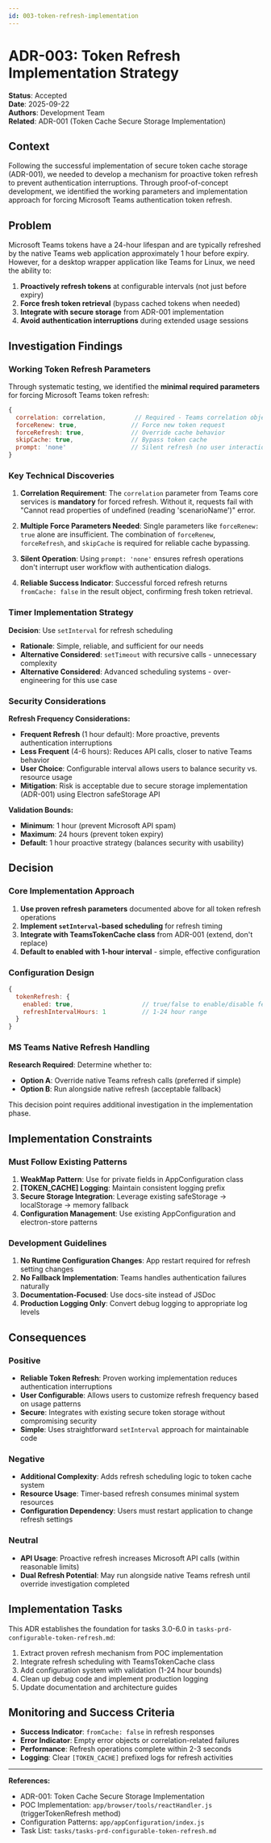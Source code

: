 ```yaml
---
id: 003-token-refresh-implementation
---
```


# ADR-003: Token Refresh Implementation Strategy

**Status**: Accepted  
**Date**: 2025-09-22  
**Authors**: Development Team  
**Related**: ADR-001 (Token Cache Secure Storage Implementation)

## Context

Following the successful implementation of secure token cache storage (ADR-001), we needed to develop a mechanism for proactive token refresh to prevent authentication interruptions. Through proof-of-concept development, we identified the working parameters and implementation approach for forcing Microsoft Teams authentication token refresh.

## Problem

Microsoft Teams tokens have a 24-hour lifespan and are typically refreshed by the native Teams web application approximately 1 hour before expiry. However, for a desktop wrapper application like Teams for Linux, we need the ability to:

1. **Proactively refresh tokens** at configurable intervals (not just before expiry)
2. **Force fresh token retrieval** (bypass cached tokens when needed)
3. **Integrate with secure storage** from ADR-001 implementation
4. **Avoid authentication interruptions** during extended usage sessions

## Investigation Findings

### Working Token Refresh Parameters

Through systematic testing, we identified the **minimal required parameters** for forcing Microsoft Teams token refresh:

```javascript
{
  correlation: correlation,        // Required - Teams correlation object
  forceRenew: true,               // Force new token request
  forceRefresh: true,             // Override cache behavior  
  skipCache: true,                // Bypass token cache
  prompt: 'none'                  // Silent refresh (no user interaction)
}
```

### Key Technical Discoveries

1. **Correlation Requirement**: The `correlation` parameter from Teams core services is **mandatory** for forced refresh. Without it, requests fail with "Cannot read properties of undefined (reading 'scenarioName')" error.

2. **Multiple Force Parameters Needed**: Single parameters like `forceRenew: true` alone are insufficient. The combination of `forceRenew`, `forceRefresh`, and `skipCache` is required for reliable cache bypassing.

3. **Silent Operation**: Using `prompt: 'none'` ensures refresh operations don't interrupt user workflow with authentication dialogs.

4. **Reliable Success Indicator**: Successful forced refresh returns `fromCache: false` in the result object, confirming fresh token retrieval.

### Timer Implementation Strategy

**Decision**: Use `setInterval` for refresh scheduling
- **Rationale**: Simple, reliable, and sufficient for our needs
- **Alternative Considered**: `setTimeout` with recursive calls - unnecessary complexity
- **Alternative Considered**: Advanced scheduling systems - over-engineering for this use case

### Security Considerations

**Refresh Frequency Considerations:**

- **Frequent Refresh** (1 hour default): More proactive, prevents authentication interruptions
- **Less Frequent** (4-6 hours): Reduces API calls, closer to native Teams behavior  
- **User Choice**: Configurable interval allows users to balance security vs. resource usage
- **Mitigation**: Risk is acceptable due to secure storage implementation (ADR-001) using Electron safeStorage API

**Validation Bounds:**
- **Minimum**: 1 hour (prevent Microsoft API spam)
- **Maximum**: 24 hours (prevent token expiry)
- **Default**: 1 hour proactive strategy (balances security with usability)

## Decision

### Core Implementation Approach

1. **Use proven refresh parameters** documented above for all token refresh operations
2. **Implement `setInterval`-based scheduling** for refresh timing
3. **Integrate with TeamsTokenCache class** from ADR-001 (extend, don't replace)
4. **Default to enabled with 1-hour interval** - simple, effective configuration

### Configuration Design

```javascript
{
  tokenRefresh: {
    enabled: true,                   // true/false to enable/disable feature
    refreshIntervalHours: 1          // 1-24 hour range
  }
}
```

### MS Teams Native Refresh Handling

**Research Required**: Determine whether to:
- **Option A**: Override native Teams refresh calls (preferred if simple)
- **Option B**: Run alongside native refresh (acceptable fallback)

This decision point requires additional investigation in the implementation phase.

## Implementation Constraints

### Must Follow Existing Patterns

1. **WeakMap Pattern**: Use for private fields in AppConfiguration class
2. **[TOKEN_CACHE] Logging**: Maintain consistent logging prefix
3. **Secure Storage Integration**: Leverage existing safeStorage → localStorage → memory fallback
4. **Configuration Management**: Use existing AppConfiguration and electron-store patterns

### Development Guidelines

1. **No Runtime Configuration Changes**: App restart required for refresh setting changes
2. **No Fallback Implementation**: Teams handles authentication failures naturally
3. **Documentation-Focused**: Use docs-site instead of JSDoc
4. **Production Logging Only**: Convert debug logging to appropriate log levels

## Consequences

### Positive

- **Reliable Token Refresh**: Proven working implementation reduces authentication interruptions
- **User Configurable**: Allows users to customize refresh frequency based on usage patterns
- **Secure**: Integrates with existing secure token storage without compromising security
- **Simple**: Uses straightforward `setInterval` approach for maintainable code

### Negative

- **Additional Complexity**: Adds refresh scheduling logic to token cache system
- **Resource Usage**: Timer-based refresh consumes minimal system resources
- **Configuration Dependency**: Users must restart application to change refresh settings

### Neutral

- **API Usage**: Proactive refresh increases Microsoft API calls (within reasonable limits)
- **Dual Refresh Potential**: May run alongside native Teams refresh until override investigation completed

## Implementation Tasks

This ADR establishes the foundation for tasks 3.0-6.0 in `tasks-prd-configurable-token-refresh.md`:

1. Extract proven refresh mechanism from POC implementation
2. Integrate refresh scheduling with TeamsTokenCache class
3. Add configuration system with validation (1-24 hour bounds)
4. Clean up debug code and implement production logging
5. Update documentation and architecture guides

## Monitoring and Success Criteria

- **Success Indicator**: `fromCache: false` in refresh responses
- **Error Indicator**: Empty error objects or correlation-related failures
- **Performance**: Refresh operations complete within 2-3 seconds
- **Logging**: Clear `[TOKEN_CACHE]` prefixed logs for refresh activities

---

**References:**
- ADR-001: Token Cache Secure Storage Implementation  
- POC Implementation: `app/browser/tools/reactHandler.js` (triggerTokenRefresh method)
- Configuration Patterns: `app/appConfiguration/index.js`
- Task List: `tasks/tasks-prd-configurable-token-refresh.md`